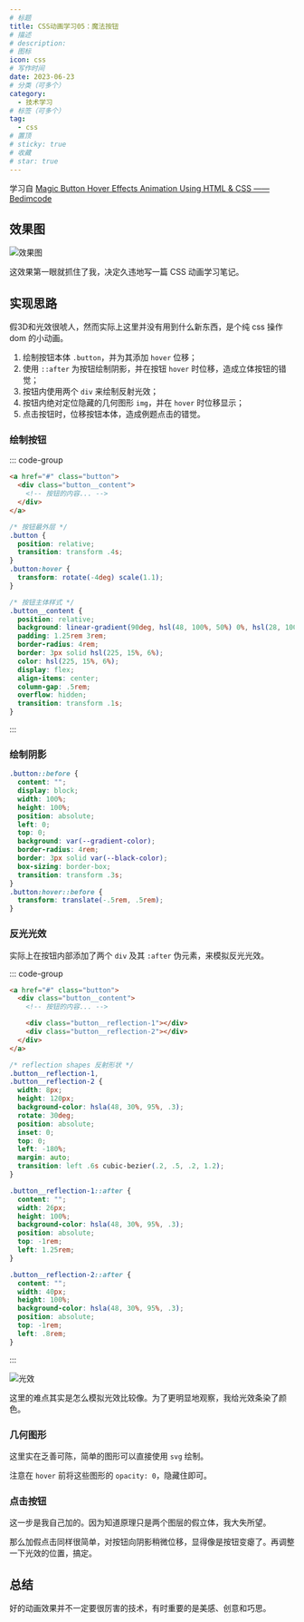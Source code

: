 ```yaml
---
# 标题
title: CSS动画学习05：魔法按钮
# 描述
# description:
# 图标
icon: css
# 写作时间
date: 2023-06-23
# 分类（可多个）
category:
  - 技术学习
# 标签（可多个）
tag:
  - css
# 置顶
# sticky: true
# 收藏
# star: true
---
```


学习自 [Magic Button Hover Effects Animation Using HTML & CSS —— Bedimcode
](https://www.youtube.com/watch?v=vrt9o-O_JOo)

<!-- more -->

## 效果图

![效果图](https://s2.loli.net/2023/06/23/E1XbWx8SkJ6Yl5r.gif)

这效果第一眼就抓住了我，决定久违地写一篇 CSS 动画学习笔记。

## 实现思路

假3D和光效很唬人，然而实际上这里并没有用到什么新东西，是个纯 css 操作 dom 的小动画。

1. 绘制按钮本体 `.button`，并为其添加 `hover` 位移；
2. 使用 `::after` 为按钮绘制阴影，并在按钮 `hover` 时位移，造成立体按钮的错觉；
3. 按钮内使用两个 `div` 来绘制反射光效；
4. 按钮内绝对定位隐藏的几何图形 `img`，并在 `hover` 时位移显示；
5. 点击按钮时，位移按钮本体，造成例题点击的错觉。

### 绘制按钮

::: code-group

```html
<a href="#" class="button">
  <div class="button__content">
    <!-- 按钮的内容... -->
  </div>
</a>
```

```css
/* 按钮最外层 */
.button {
  position: relative;
  transition: transform .4s;
}
.button:hover {
  transform: rotate(-4deg) scale(1.1);
}

/* 按钮主体样式 */
.button__content {
  position: relative;
  background: linear-gradient(90deg, hsl(48, 100%, 50%) 0%, hsl(28, 100%, 54%, 100%));
  padding: 1.25rem 3rem;
  border-radius: 4rem;
  border: 3px solid hsl(225, 15%, 6%);
  color: hsl(225, 15%, 6%);
  display: flex;
  align-items: center;
  column-gap: .5rem;
  overflow: hidden;
  transition: transform .1s;
}
```

:::

### 绘制阴影

```css
.button::before {
  content: "";
  display: block;
  width: 100%;
  height: 100%;
  position: absolute;
  left: 0;
  top: 0;
  background: var(--gradient-color);
  border-radius: 4rem;
  border: 3px solid var(--black-color);
  box-sizing: border-box;
  transition: transform .3s;
}
.button:hover::before {
  transform: translate(-.5rem, .5rem);
}
```

### 反光光效

实际上在按钮内部添加了两个 `div` 及其 `:after` 伪元素，来模拟反光光效。

::: code-group

```html
<a href="#" class="button">
  <div class="button__content">
    <!-- 按钮的内容... -->

    <div class="button__reflection-1"></div>
    <div class="button__reflection-2"></div>
  </div>
</a>
```

```css
/* reflection shapes 反射形状 */
.button__reflection-1,
.button__reflection-2 {
  width: 8px;
  height: 120px;
  background-color: hsla(48, 30%, 95%, .3);
  rotate: 30deg;
  position: absolute;
  inset: 0;
  top: 0;
  left: -180%;
  margin: auto;
  transition: left .6s cubic-bezier(.2, .5, .2, 1.2);
}

.button__reflection-1::after {
  content: "";
  width: 26px;
  height: 100%;
  background-color: hsla(48, 30%, 95%, .3);
  position: absolute;
  top: -1rem;
  left: 1.25rem;
}

.button__reflection-2::after {
  content: "";
  width: 40px;
  height: 100%;
  background-color: hsla(48, 30%, 95%, .3);
  position: absolute;
  top: -1rem;
  left: .8rem;
}
```

:::

![光效](https://s2.loli.net/2023/06/23/dpVUOW24ofBDbXY.gif)

这里的难点其实是怎么模拟光效比较像。为了更明显地观察，我给光效条染了颜色。

### 几何图形

这里实在乏善可陈，简单的图形可以直接使用 `svg` 绘制。

注意在 `hover` 前将这些图形的 `opacity: 0`，隐藏住即可。

### 点击按钮

这一步是我自己加的。因为知道原理只是两个图层的假立体，我大失所望。

那么加假点击同样很简单，对按钮向阴影稍微位移，显得像是按钮变瘪了。再调整一下光效的位置，搞定。

## 总结

好的动画效果并不一定要很厉害的技术，有时重要的是美感、创意和巧思。
